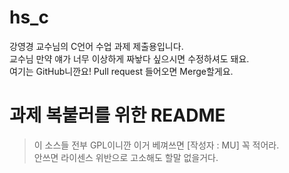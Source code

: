 # hs_c
강영경 교수님의 C언어 수업 과제 제출용입니다.  
교수님 만약 얘가 너무 이상하게 짜놯다 싶으시면 수정하셔도 돼요.  
여기는 GitHub니깐요! Pull request 들어오면 Merge할게요.  

# 과제 복붙러를 위한 README
> 이 소스들 전부 GPL이니깐 이거 베껴쓰면 [작성자 : MU] 꼭 적어라.  
> 안쓰면 라이센스 위반으로 고소해도 할말 없을거다.
